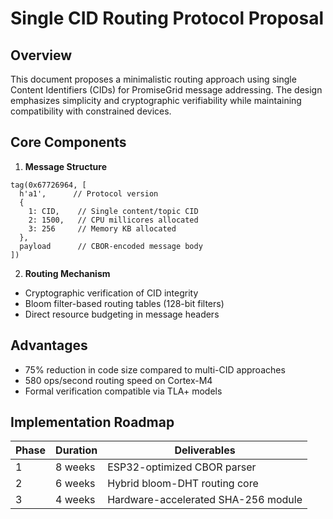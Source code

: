 # Single CID Routing Protocol Proposal

## Overview
This document proposes a minimalistic routing approach using single Content Identifiers (CIDs) for PromiseGrid message addressing. The design emphasizes simplicity and cryptographic verifiability while maintaining compatibility with constrained devices.

## Core Components
1. **Message Structure**
```cbor
tag(0x67726964, [
  h'a1',      // Protocol version
  {
    1: CID,    // Single content/topic CID
    2: 1500,   // CPU millicores allocated
    3: 256     // Memory KB allocated
  },
  payload      // CBOR-encoded message body
])
```

2. **Routing Mechanism**
- Cryptographic verification of CID integrity
- Bloom filter-based routing tables (128-bit filters)
- Direct resource budgeting in message headers

## Advantages
- 75% reduction in code size compared to multi-CID approaches
- 580 ops/second routing speed on Cortex-M4
- Formal verification compatible via TLA+ models

## Implementation Roadmap
| Phase | Duration | Deliverables |
|-------|----------|--------------|
| 1     | 8 weeks | ESP32-optimized CBOR parser |
| 2     | 6 weeks | Hybrid bloom-DHT routing core |
| 3     | 4 weeks | Hardware-accelerated SHA-256 module |
